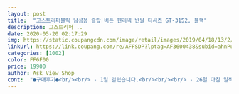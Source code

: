 ```yaml
---
layout: post 
title:  "고스트리퍼블릭 남성용 슬랍 버튼 헨리넥 반팔 티셔츠 GT-3152, 블랙" 
description: 고스트리퍼 ..
date: 2020-05-20 02:17:29 
img: https://static.coupangcdn.com/image/retail/images/2019/04/18/13/2/d818c00f-4c9d-4a1e-a7f5-e6fbbcceb02f.jpg 
linkUrl: https://link.coupang.com/re/AFFSDP?lptag=AF3600438&subid=ahnPublicAsk&pageKey=211135258&itemId=631918306&vendorItemId=4654179171&traceid=V0-113-d0b891febcb3a44d 
categories: [1002] 
color: FF6F00 
price: 19900 
author: Ask View Shop 
cont:  "●구매후기●<br/><br/> - 1일 걸렸습니다.<br/><br/><br/> - 26일 아침 일찍 결재 / 27일 받았어요<br/><br/> - 기  타<br/><br/> - 두 깨 : 보통 면소재 두께입니다.<br/> 속이 비치진 않습니다.<br/><br/><br/> - 마  감 : 깔끔합니다.<br/><br/><br/> - 사이즈<br/><br/> - 재 질 : 면소재<br/>1.<br/> 배송<br/>2.<br/> 제품<br/>구매하시는 분들 참고하시기 바랍니다.<br/><br/>그냥 딱 그 정도였습니다.<br/><br/>끝!!<br/>다소 큽니다.<br/>  제품 설명페이지 하단에 보시면<br/>로켓배송이라 배송비 무료라서 좋았어요<br/>목 부분이 오버핏에 비해 좁아서(상대적) 약간 답답해보입니다.<br/><br/>못 보신분들이 많아서 사이즈 크다고 하시는 분들이 많네요.<br/><br/>아재가 입어도 멋스럽네요(^^)<br/>여행중에 막 입으려고 산 것인데<br/>오버핏사이즈입니다 라고 적혀있어요.<br/><br/>오버핏이라 넉넉한 사이즈에 만족하구요<br/>자주 입을 퀄리티는 아닙니다.<br/><br/>재질도 포근포근한 느낌이라 좋구요<br/>" 
---
```

